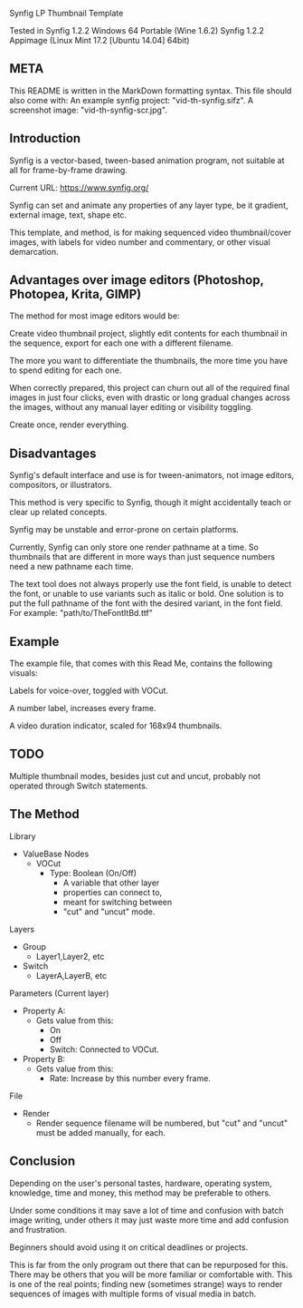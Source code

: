 Synfig LP Thumbnail Template

Tested in
Synfig 1.2.2 Windows 64 Portable (Wine 1.6.2)
Synfig 1.2.2 Appimage (Linux Mint 17.2 [Ubuntu 14.04] 64bit)

META
----
This README is written in the MarkDown formatting syntax.
This file should also come with:
An example synfig project: "vid-th-synfig.sifz".
A screenshot image: "vid-th-synfig-scr.jpg".

Introduction
------------
Synfig is a vector-based, tween-based animation program,
 not suitable at all for frame-by-frame drawing.

Current URL: https://www.synfig.org/

Synfig can set and animate any properties of any layer type,
be it gradient, external image, text, shape etc.

This template, and method, is for making sequenced video
 thumbnail/cover images, with labels for video number and 
 commentary, or other visual demarcation.


Advantages over image editors
(Photoshop, Photopea, Krita, GIMP)
----------------------------------
The method for most image editors would be:

Create video thumbnail project, slightly edit
 contents for each thumbnail in the sequence,
 export for each one with a different filename.

The more you want to differentiate the thumbnails,
 the more time you have to spend editing for each one.

When correctly prepared, this project can churn
 out all of the required final images in just four clicks,
 even with drastic or long gradual changes across the images,
 without any manual layer editing or visibility toggling.

Create once, render everything.


Disadvantages
-------------
Synfig's default interface and use is for tween-animators,
not image editors, compositors, or illustrators.

This method is very specific to Synfig, though it
might accidentally teach or clear up related concepts.

Synfig may be unstable and error-prone on certain platforms.

Currently, Synfig can only store one render pathname at a time.
So thumbnails that are different in more ways than just
sequence numbers need a new pathname each time.

The text tool does not always properly use the font field,
is unable to detect the font, or unable to use variants such
as italic or bold. One solution is to put the full pathname
of the font with the desired variant, in the font field.
For example: "path/to/TheFontItBd.ttf"

Example
-------
The example file, that comes with this Read Me,
contains the following visuals:

Labels for voice-over, toggled with VOCut.

A number label, increases every frame.

A video duration indicator, scaled for 168x94 thumbnails.


TODO
----
Multiple thumbnail modes, besides just cut and uncut,
probably not operated through Switch statements.


The Method
----------
Library
  * ValueBase Nodes
    * VOCut
      * Type: Boolean (On/Off)
        * A variable that other layer
        * properties can connect to,
        * meant for switching between
        * "cut" and "uncut" mode.

Layers
  * Group
    * Layer1,Layer2, etc
  * Switch
    * LayerA,LayerB, etc

Parameters (Current layer)
  * Property A:
    * Gets value from this:
      * On
      * Off
      * Switch: Connected to VOCut.
  * Property B:
    * Gets value from this:
      * Rate: Increase by this number every frame.
    
File
  * Render
    * Render sequence filename will be
      numbered, but "cut" and "uncut"
      must be added manually, for each.


Conclusion
----------
Depending on the user's personal tastes, hardware, operating
 system, knowledge, time and money, this method may be
 preferable to others.

Under some conditions it may save a lot of time and confusion
 with batch image writing, under others it may just waste more
 time and add confusion and frustration.

Beginners should avoid using it on critical deadlines or
 projects.

This is far from the only program out there that can be
 repurposed for this. There may be others that you will be
 more familiar or comfortable with. This is one of the real
 points; finding new (sometimes strange) ways to render
 sequences of images with multiple forms of visual media
 in batch.
